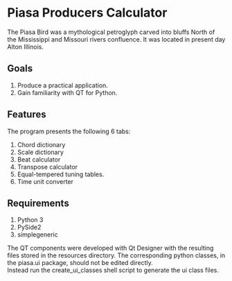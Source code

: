 # Piasa Producers Calculator

The Piasa Bird was a mythological petroglyph carved into bluffs North of 
the Mississippi and Missouri rivers confluence.  It was located in 
present day Alton Illinois. 

## Goals

1. Produce a practical application.
2. Gain familiarity with QT for Python.

## Features

The program presents the following 6 tabs:

1. Chord dictionary
2. Scale dictionary
3. Beat calculator
4. Transpose calculator
5. Equal-tempered tuning tables.
6. Time unit converter

## Requirements

1. Python 3
2. PySide2
3. simplegeneric


The QT components were developed with Qt Designer with the resulting 
files stored in the resources directory.   The corresponding  python 
classes, in the piasa.ui package, should not be  edited directly.   
Instead run the create_ui_classes shell script to generate the ui class
files. 













